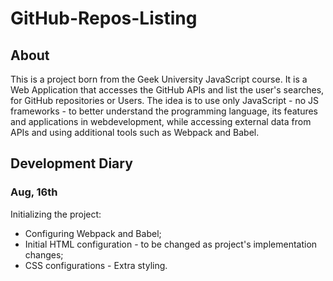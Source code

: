 # GitHub-Repos-Listing
## About
This is a project born from the Geek University JavaScript course.
It is a Web Application that accesses the GitHub APIs and list the user's searches, for GitHub repositories or Users.
The idea is to use only JavaScript - no JS frameworks - to better understand the programming language, its features and applications in webdevelopment, while accessing external data from APIs and using additional tools such as Webpack and Babel.

## Development Diary
### Aug, 16th
Initializing the project:
* Configuring Webpack and Babel;
* Initial HTML configuration - to be changed as project's implementation changes;
* CSS configurations - Extra styling.
